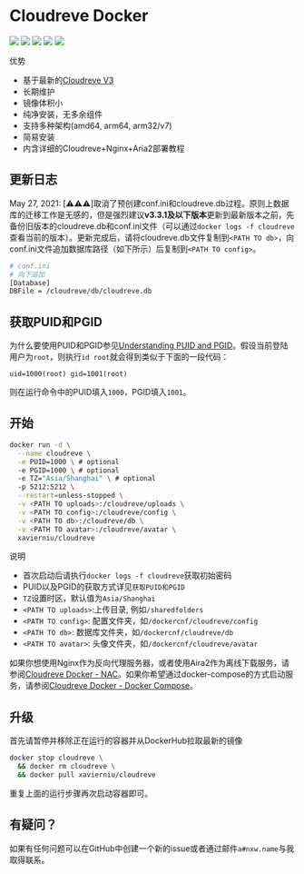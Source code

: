 # Cloudreve Docker

![](https://img.shields.io/github/workflow/status/xavier-niu/cloudreve-docker/Publish%20Docker) ![](https://img.shields.io/badge/cloudreve-3.3.1-brightgreen) ![](https://img.shields.io/docker/image-size/xavierniu/cloudreve/latest) ![](https://img.shields.io/docker/pulls/xavierniu/cloudreve) ![](https://img.shields.io/badge/maintainer-xavierniu-lightgrey)

优势

- 基于最新的[Cloudreve V3](https://github.com/cloudreve/Cloudreve)
- 长期维护
- 镜像体积小
- 纯净安装，无多余组件
- 支持多种架构(amd64, arm64, arm32/v7)
- 简易安装
- 内含详细的Cloudreve+Nginx+Aria2部署教程

## 更新日志

May 27, 2021: [⚠️⚠️⚠️]取消了预创建conf.ini和cloudreve.db过程。原则上数据库的迁移工作是无感的，但是强烈建议**v3.3.1及以下版本**更新到最新版本之前，先备份旧版本的cloudreve.db和conf.ini文件（可以通过`docker logs -f cloudreve`查看当前的版本）。更新完成后，请将cloudreve.db文件复制到`<PATH TO db>`，向conf.ini文件追加数据库路径（如下所示）后复制到`<PATH TO config>`。

```bash
# conf.ini
# 向下追加
[Database]
DBFile = /cloudreve/db/cloudreve.db
```

## 获取PUID和PGID

为什么要使用PUID和PGID参见[Understanding PUID and PGID](https://docs.linuxserver.io/general/understanding-puid-and-pgid)。假设当前登陆用户为`root`，则执行`id root`就会得到类似于下面的一段代码：

```
uid=1000(root) gid=1001(root)
```

则在运行命令中的PUID填入`1000`，PGID填入`1001`。

## 开始

```bash
docker run -d \
  --name cloudreve \
  -e PUID=1000 \ # optional
  -e PGID=1000 \ # optional
  -e TZ="Asia/Shanghai" \ # optional
  -p 5212:5212 \
  --restart=unless-stopped \
  -v <PATH TO uploads>:/cloudreve/uploads \
  -v <PATH TO config>:/cloudreve/config \
  -v <PATH TO db>:/cloudreve/db \
  -v <PATH TO avatar>:/cloudreve/avatar \
  xavierniu/cloudreve
```

说明

- 首次启动后请执行`docker logs -f cloudreve`获取初始密码
- PUID以及PGID的获取方式详见`获取PUID和PGID`
- `TZ`设置时区，默认值为`Asia/Shanghai`
- `<PATH TO uploads>`:上传目录, 例如`/sharedfolders`
- `<PATH TO config>`: 配置文件夹，如`/dockercnf/cloudreve/config`
- `<PATH TO db>`: 数据库文件夹，如`/dockercnf/cloudreve/db`
- `<PATH TO avatar>`: 头像文件夹，如`/dockercnf/cloudreve/avatar`

如果你想使用Nginx作为反向代理服务器，或者使用Aira2作为离线下载服务，请参阅[Cloudreve Docker - NAC](https://github.com/xavier-niu/cloudreve-docker/blob/master/README-NAC.md)。如果你希望通过docker-compose的方式启动服务，请参阅[Cloudreve Docker - Docker Compose](https://github.com/xavier-niu/cloudreve-docker/blob/master/README-DOCKER-COMPOSE.md)。

## 升级

首先请暂停并移除正在运行的容器并从DockerHub拉取最新的镜像

```bash
docker stop cloudreve \
  && docker rm cloudreve \
  && docker pull xavierniu/cloudreve
```

重复上面的运行步骤再次启动容器即可。

## 有疑问？

如果有任何问题可以在GitHub中创建一个新的issue或者通过邮件`a#nxw.name`与我取得联系。
